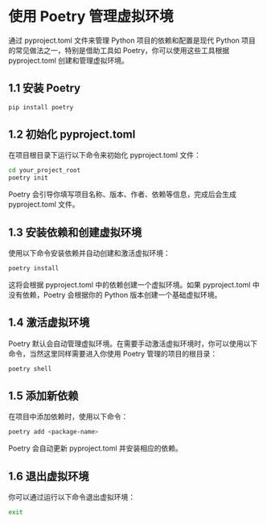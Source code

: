 # 使用 Poetry 管理虚拟环境
通过 pyproject.toml 文件来管理 Python 项目的依赖和配置是现代 Python 项目的常见做法之一，特别是借助工具如 Poetry，你可以使用这些工具根据 pyproject.toml 创建和管理虚拟环境。

## 1.1 安装 Poetry

```bash
pip install poetry
```

## 1.2 初始化 pyproject.toml
在项目根目录下运行以下命令来初始化 pyproject.toml 文件：
```bash
cd your_project_root
poetry init
```
Poetry 会引导你填写项目名称、版本、作者、依赖等信息，完成后会生成 pyproject.toml 文件。

## 1.3 安装依赖和创建虚拟环境
使用以下命令安装依赖并自动创建和激活虚拟环境：
```bash
poetry install
```
这将会根据 pyproject.toml 中的依赖创建一个虚拟环境。如果 pyproject.toml 中没有依赖，Poetry 会根据你的 Python 版本创建一个基础虚拟环境。

## 1.4 激活虚拟环境
Poetry 默认会自动管理虚拟环境。在需要手动激活虚拟环境时，你可以使用以下命令，当然这里同样需要进入你使用 Poetry 管理的项目的根目录：
```bash
poetry shell
```

## 1.5 添加新依赖
在项目中添加依赖时，使用以下命令：

```bash
poetry add <package-name>
```
Poetry 会自动更新 pyproject.toml 并安装相应的依赖。

## 1.6 退出虚拟环境
你可以通过运行以下命令退出虚拟环境：
```bash
exit
```